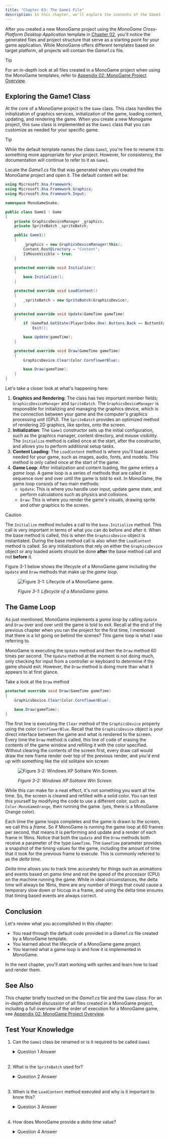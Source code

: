 ```yaml
---
title: "Chapter 03: The Game1 File"
description: In this chapter, we'll explore the contents of the Game1 file generated when a new MonoGame game project is created.
---
```


After you created a new MonoGame project using the *MonoGame Cross-Platform Desktop Application* template in [Chapter 02](../02_getting_started/index.md#creating-your-first-monogame-application), you'll notice the generated files and project structure that serve as a starting point for your game application.  While MonoGame offers different templates based on target platform, all projects will contain the *Game1.cs* file.

> [!TIP]  
> For an in-depth look at all files created in a MonoGame project when using the MonoGame templates, refer to [Appendix 02: MonoGame Project Overview](../appendix_02_monogame_project_overview/index.md).

## Exploring the Game1 Class

At the core of a MonoGame project is the `Game` class.  This class handles the initialization of graphics services, initialization of the game, loading content, updating, and rendering the game.  When you create a new Monogame project, this `Game` class is implemented as the `Game1` class that you can customize as needed for your specific game.

> [!TIP]  
> While the default template names the class `Game1`, you're free to rename it to something more appropriate for your project.  However, for consistency, the documentation will continue to refer to it as `Game1`.

Locate the *Game1.cs* file that was generated when you created the MonoGame project and open it.  The default content will be:

```cs
using Microsoft.Xna.Framework;
using Microsoft.Xna.Framework.Graphics;
using Microsoft.Xna.Framework.Input;

namespace MonoGameSnake;

public class Game1 : Game
{
    private GraphicsDeviceManager _graphics;
    private SpriteBatch _spriteBatch;

    public Game1()
    {
        _graphics = new GraphicsDeviceManager(this);
        Content.RootDirectory = "Content";
        IsMouseVisible = true;
    }

    protected override void Initialize()
    {
        base.Initialize();
    }

    protected override void LoadContent()
    {
        _spriteBatch = new SpriteBatch(GraphicsDevice);
    }

    protected override void Update(GameTime gameTime)
    {
        if (GamePad.GetState(PlayerIndex.One).Buttons.Back == ButtonState.Pressed || Keyboard.GetState().IsKeyDown(Keys.Escape))
            Exit();

        base.Update(gameTime);
    }

    protected override void Draw(GameTime gameTime)
    {
        GraphicsDevice.Clear(Color.CornflowerBlue);

        base.Draw(gameTime);
    }
}

```

Let's take a closer look at what's happening here:
1. **Graphics and Rendering**: The class has two important member fields; `GraphicsDeviceManager` and `SpriteBatch`.  The `GraphicsDeviceManager` is responsible for initializing and managing the graphics device, which is the connection between your game and the computer's graphics processing unit (GPU).  The `SpriteBatch` provides an optimized method of rendering 2D graphics, like sprites, onto the screen.
2. **Initialization**: The `Game1` constructor sets up the initial configuration, such as the graphics manager, content directory, and mouse visibility.  The `Initialize` method is called once at the start, after the constructor, and allows you to perform additional setup tasks.
3. **Content Loading**: The `LoadContent` method is where you'll load assets needed for your game, such as images, audio, fonts, and models.  This method is only called once at the start of the game.
4. **Game Loop**: After initialization and content loading, the game enters a *game loop*.  A game loop is a series of methods that are called in sequence over and over until the game is told to exit.  In MonoGame, the game loop consists of two main methods:
    - `Update`: This is where you handle user input, update game state, and perform calculations such as physics and collisions.
    - `Draw`: This is where you render the game's visuals, drawing sprite and other graphics to the screen.

> [!CAUTION]
> The `Initialize` method includes a call to the `base.Initialize` method.  This call is very important in terms of what you can do before and after it.  When the base method is called, this is when the `GraphicsDevice` object is instantiated.  During the base method call is also when the `LoadContent` method is called.  So any initializations   that rely on either the `GraphicsDevice` object or any loaded assets should be done **after** the base method call and not **before** it.

Figure 3-1 below shows the lifecycle of a MonoGame game including the `Update` and `Draw` methods that make up the *game loop*.

<figure><img src="./images/monogame-lifecycle.png" alt="Figure 3-1: Lifecycle of a MonoGame game."><figcaption><p><em>Figure 3-1: Lifecycle of a MonoGame game.</em></p></figcaption></figure>

## The Game Loop

As just mentioned, MonoGame implements a *game loop* by calling `Update` and `Draw` over and over until the game is told to exit. Recall at the end of the previous chapter when you ran the project for the first time, I mentioned that there is a lot going on behind the scenes? This game loop is what I was referring to.

MonoGame is executing the `Update` method and then the `Draw` method 60 times per second. The `Update` method at the moment is not doing much, only checking for input from a controller or keyboard to determine if the game should exit. However, the `Draw` method is doing more than what it appears to at first glance.

Take a look at the `Draw` method

```cs
protected override void Draw(GameTime gameTime)
{
    GraphicsDevice.Clear(Color.CornflowerBlue);

    base.Draw(gameTime);
}
```

The first line is executing the `Clear` method of the `GraphicsDevice` property using the color `CornflowerBlue`. Recall that the `GraphicsDevice` object is your direct interface between the game and what is rendered to the screen. Every time the `Draw` method is called, this line of code of erasing the contents of the game window and refilling it with the color specified. Without clearing the contents of the screen first, every draw call would draw the new frame render over top of the previous render, and you'd end up with something like the old solitaire win screen

<figure><img src="./images/solitaire.webp" alt="Figure 3-2: Windows XP Solitaire Win Screen."><figcaption><p><em>Figure 3-2: Windows XP Solitaire Win Screen.</em></p></figcaption></figure>

While this can make for a neat effect, it's not something you want all the time. So, the screen is cleared and refilled with a solid color. You can test this yourself by modifying the code to use a different color, such as `Color.MonoGameOrange`, then running the game. (yes, there is a MonoGame Orange color).

Each time the game loops completes and the game is drawn to the screen, we call this a *frame*. So if MonoGame is running the game loop at 60 frames per second, that means it is performing and update and a render of each frame in 16ms. Notice that both the `Update` and the `Draw` methods both receive a parameter of the type `GameTime`. The `GameTime` parameter provides a snapshot of the timing values for the game, including the amount of time that it took for the previous frame to execute. This is commonly referred to as the *delta time*.

*Delta time* allows you to track time accurately for things such as animations and events based on *game time* and not the speed of the processor (CPU) on the machine running the game. While in ideal circumstances, the delta time will always be 16ms, there are any number of things that could cause a temporary slow down or hiccup in a frame, and using the delta time ensures that timing based events are always correct.

## Conclusion

Let's review what you accomplished in this chapter:

- You read through the default code provided in a *Game1.cs* file created by a MonoGame template.
- You learned about the lifecycle of a MonoGame game project.
- You learned what a game loop is and how it is implemented in MonoGame.

In the next chapter, you'll start working with sprites and learn how to load and render them.

## See Also

This chapter briefly touched on the *Game1.cs* file and the `Game` class. For an in-depth detailed discussion of all files created in a MonoGame project, including a full overview of the order of execution for a MonoGame game, see [Appendix 02: MonoGame Project Overview](../appendix_02_monogame_project_overview/index.md).

## Test Your Knowledge

1. Can the `Game1` class be renamed or is it required to be called `Game1`

    <details>
    <summary>Question 1 Answer</summary>

    > It is not a requirement that it be called `Game1`.  This is just the default name given to it by the templates when creating a new MonoGame game project.  

    </details><br />

2. What is the `SpriteBatch` used for?

    <details>
    <summary>Question 2 Answer</summary>

    > The `SpriteBatch` provides an optimized method of rendering 2D graphics, like sprites, onto the screen
    
    </details><br />

3. When is the `LoadContent` method executed and why is it important to know this?

    <details>
    <summary>Question 3 Answer</summary>

    > `LoadContent` is executed during the `base.Initialize()` method call within the `Initialize` method.  It's important to know this because anything being initialized that is dependent on content loaded should be done **after** the `base.Initialize()` call and not **before**. 
    
    </details><br />

4. How does MonoGame provide a *delta time* value?

    <details>
    <summary>Question 4 Answer</summary>

    > Through the `GameTime` parameter that is given to both the `Update` and the `Draw` methods.
    
    </details><br />
